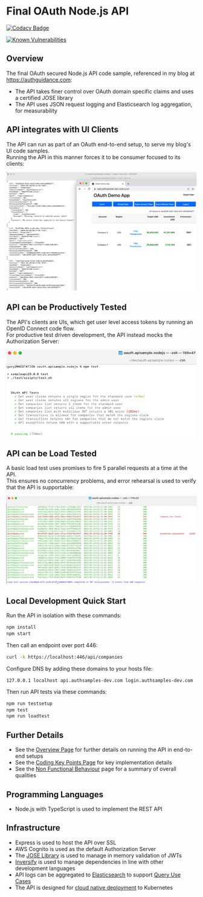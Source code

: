 # Final OAuth Node.js API

[![Codacy Badge](https://app.codacy.com/project/badge/Grade/4e685ae1d0ae4d3091e0dccd5b3cd011)](https://www.codacy.com/gh/gary-archer/oauth.apisample.nodejs/dashboard?utm_source=github.com&amp;utm_medium=referral&amp;utm_content=gary-archer/oauth.apisample.nodejs&amp;utm_campaign=Badge_Grade) 

[![Known Vulnerabilities](https://snyk.io/test/github/gary-archer/oauth.apisample.nodejs/badge.svg?targetFile=package.json)](https://snyk.io/test/github/gary-archer/oauth.apisample.nodejs?targetFile=package.json)

## Overview

The final OAuth secured Node.js API code sample, referenced in my blog at https://authguidance.com:

* The API takes finer control over OAuth domain specific claims and uses a certified JOSE library
* The API uses JSON request logging and Elasticsearch log aggregation, for measurability

## API integrates with UI Clients

The API can run as part of an OAuth end-to-end setup, to serve my blog's UI code samples.\
Running the API in this manner forces it to be consumer focused to its clients:

![SPA and API](./doc/spa-and-api.png)

## API can be Productively Tested

The API's clients are UIs, which get user level access tokens by running an OpenID Connect code flow.\
For productive test driven development, the API instead mocks the Authorization Server:

![Test Driven Development](./doc/tests.png)

## API can be Load Tested

A basic load test uses promises to fire 5 parallel requests at a time at the API.\
This ensures no concurrency problems, and error rehearsal is used to verify that the API is supportable:

![Load Test](./doc/loadtest.png)

## Local Development Quick Start

Run the API in isolation with these commands:

```bash
npm install
npm start
```

Then call an endpoint over port 446:

```bash
curl -k https://localhost:446/api/companies
```

Configure DNS by adding these domains to your hosts file:

```text
127.0.0.1 localhost api.authsamples-dev.com login.authsamples-dev.com
```

Then run API tests via these commands:

```bash
npm run testsetup
npm test
npm run loadtest
```

## Further Details

* See the [Overview Page](https://authguidance.com/2017/10/27/api-architecture-node) for further details on running the API in end-to-end setups
* See the [Coding Key Points Page](https://authguidance.com/2017/10/27/final-nodeapi-coding-key-points/) for key implementation details
* See the [Non Functional Behaviour](https://authguidance.com/2017/10/08/corporate-code-sample-core-behavior/) page for a summary of overall qualities

## Programming Languages

* Node.js with TypeScript is used to implement the REST API

## Infrastructure

* Express is used to host the API over SSL
* AWS Cognito is used as the default Authorization Server
* The [JOSE Library](https://github.com/panva/jose) is used to manage in memory validation of JWTs
* [Inversify](http://inversify.io) is used to manage dependencies in line with other development languages
* API logs can be aggregated to [Elasticsearch](https://authguidance.com/2019/07/19/log-aggregation-setup/) to support [Query Use Cases](https://authguidance.com/2019/08/02/intelligent-api-platform-analysis/)
* The API is designed for [cloud native deployment](https://github.com/gary-archer/oauth.cloudnative.deployment) to Kubernetes
